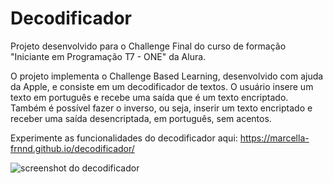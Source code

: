 # Decodificador

Projeto desenvolvido para o Challenge Final do curso de formação "Iniciante em Programação T7 - ONE" da Alura.

O projeto implementa o Challenge Based Learning, desenvolvido com ajuda da Apple, e consiste em um decodificador de textos. O usuário insere um texto em português e recebe uma saída que é um texto encriptado. Também é possível fazer o inverso, ou seja, inserir um texto encriptado e receber uma saída desencriptada, em português, sem acentos.

Experimente as funcionalidades do decodificador aqui: https://marcella-frnnd.github.io/decodificador/

![screenshot do decodificador](https://github.com/user-attachments/assets/d938741c-d1c8-4349-9a2b-96c9a22784c8)
